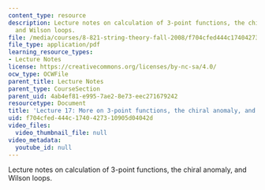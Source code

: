 ```yaml
---
content_type: resource
description: Lecture notes on calculation of 3-point functions, the chiral anomaly,
  and Wilson loops.
file: /media/courses/8-821-string-theory-fall-2008/f704cfed444c1740427310905d04042d_lecture17.pdf
file_type: application/pdf
learning_resource_types:
- Lecture Notes
license: https://creativecommons.org/licenses/by-nc-sa/4.0/
ocw_type: OCWFile
parent_title: Lecture Notes
parent_type: CourseSection
parent_uid: 4ab4ef81-e995-7ae2-8e73-eec271679242
resourcetype: Document
title: 'Lecture 17: More on 3-point functions, the chiral anomaly, and Wilson loops'
uid: f704cfed-444c-1740-4273-10905d04042d
video_files:
  video_thumbnail_file: null
video_metadata:
  youtube_id: null
---
```

Lecture notes on calculation of 3-point functions, the chiral anomaly, and Wilson loops.